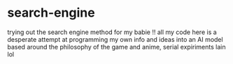 # search-engine
trying out the search engine method for my babie !! 
all my code here is a desperate attempt at programming my own info and ideas into an AI model based around the philosophy of the game and anime, serial expiriments lain lol
